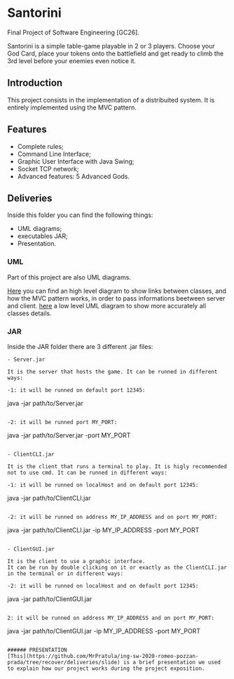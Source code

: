# Santorini
Final Project of Software Engineering [GC26].

Santorini is a simple table-game playable in 2 or 3 players.
Choose your God Card, place your tokens onto the battlefield and get ready to climb the 3rd level before your enemies even notice it.


## Introduction
This project consists in the implementation of a distribuited system.
It is entirely implemented using the MVC pattern.

## Features
- Complete rules;
- Command Line Interface;
- Graphic User Interface with Java Swing;
- Socket TCP network;
- Advanced features: 5 Advanced Gods.

## Deliveries
Inside this folder you can find the following things:
- UML diagrams;
- executables JAR;
- Presentation.

### UML
Part of this project are also UML diagrams.

[Here](https://github.com/MrPratula/ing-sw-2020-romeo-pozzan-prada/blob/recover/deliveries/uml/uml_mvc.jpg) you can find an high level diagram to show links between classes, and how the MVC pattern works, in order to pass informations beetween server and client.
[here](https://github.com/MrPratula/ing-sw-2020-romeo-pozzan-prada/blob/recover/deliveries/uml/uml_full.jpg) a low level UML diagram to show more accurately all classes details.

### JAR
Inside the JAR folder there are 3 different .jar files:
```
- Server.jar 

It is the server that hosts the game. It can be runned in different ways:

-1: it will be runned on default port 12345:
```
java -jar path/to/Server.jar
```

-2: it will be runned port MY_PORT:
```
java -jar path/to/Server.jar -port MY_PORT
```

- ClientCLI.jar

It is the client that runs a terminal to play. It is higly recommended not to use cmd. It can be runned in different ways:

-1: it will be runned on localHost and on default port 12345:
```
java -jar path/to/ClientCLI.jar
```

-2: it will be runned on address MY_IP_ADDRESS and on port MY_PORT:
```
java -jar path/to/ClientCLI.jar -ip MY_IP_ADDRESS -port MY_PORT
```

- ClientGUI.jar 

It is the client to use a graphic interface. 
It can be run by double clicking on it or exactly as the ClientCLI.jar in the terminal or in different ways:

-2: it will be runned on localHost and on default port 12345:
```
java -jar path/to/ClientGUI.jar
```

2: it will be runned on address MY_IP_ADDRESS and on port MY_PORT:
```
java -jar path/to/ClientGUI.jar -ip MY_IP_ADDRESS -port MY_PORT
```

###### PRESENTATION
[This](https://github.com/MrPratula/ing-sw-2020-romeo-pozzan-prada/tree/recover/deliveries/slide) is a brief presentation we used to explain how our project works during the project exposition.
